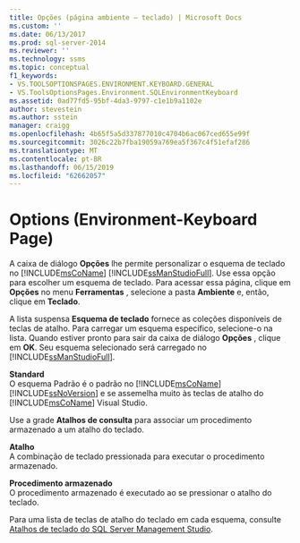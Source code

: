 ```yaml
---
title: Opções (página ambiente – teclado) | Microsoft Docs
ms.custom: ''
ms.date: 06/13/2017
ms.prod: sql-server-2014
ms.reviewer: ''
ms.technology: ssms
ms.topic: conceptual
f1_keywords:
- VS.TOOLSOPTIONSPAGES.ENVIRONMENT.KEYBOARD.GENERAL
- VS.ToolsOptionsPages.Environment.SQLEnvironmentKeyboard
ms.assetid: 0ad77fd5-95bf-4da3-9797-c1e1b9a1102e
author: stevestein
ms.author: sstein
manager: craigg
ms.openlocfilehash: 4b65f5a5d337877010c4704b6ac067ced655e99f
ms.sourcegitcommit: 3026c22b7fba19059a769ea5f367c4f51efaf286
ms.translationtype: MT
ms.contentlocale: pt-BR
ms.lasthandoff: 06/15/2019
ms.locfileid: "62662057"
---
```

# <a name="options-environment-keyboard-page"></a>Options (Environment-Keyboard Page)
  A caixa de diálogo **Opções** lhe permite personalizar o esquema de teclado no [!INCLUDE[msCoName](../../includes/msconame-md.md)] [!INCLUDE[ssManStudioFull](../../includes/ssmanstudiofull-md.md)]. Use essa opção para escolher um esquema de teclado. Para acessar essa página, clique em **Opções** no menu **Ferramentas** , selecione a pasta **Ambiente** e, então, clique em **Teclado**.  
  
 A lista suspensa **Esquema de teclado** fornece as coleções disponíveis de teclas de atalho. Para carregar um esquema específico, selecione-o na lista. Quando estiver pronto para sair da caixa de diálogo **Opções** , clique em **OK**. Seu esquema selecionado será carregado no [!INCLUDE[ssManStudioFull](../../includes/ssmanstudiofull-md.md)].  
  
 **Standard**  
 O esquema Padrão é o padrão no [!INCLUDE[msCoName](../../includes/msconame-md.md)] [!INCLUDE[ssNoVersion](../../includes/ssnoversion-md.md)] e se assemelha muito às teclas de atalho do [!INCLUDE[msCoName](../../includes/msconame-md.md)] Visual Studio.  
  
 Use a grade **Atalhos de consulta** para associar um procedimento armazenado a um atalho do teclado.  
  
 **Atalho**  
 A combinação de teclado pressionada para executar o procedimento armazenado.  
  
 **Procedimento armazenado**  
 O procedimento armazenado é executado ao se pressionar o atalho do teclado.  
  
 Para uma lista de teclas de atalho do teclado em cada esquema, consulte [Atalhos de teclado do SQL Server Management Studio](../sql-server-management-studio-keyboard-shortcuts.md).  
  
  
